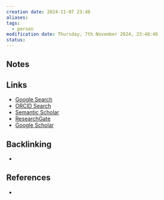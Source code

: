 ```yaml
---
creation date: 2024-11-07 23:48
aliases: 
tags:
  - person
modification date: Thursday, 7th November 2024, 23:48:46
status:
---
```


## Notes

## Links

- [Google Search](https://www.google.com/search?q=S.+Baillet)
- [ORCID Search](https://orcid.org/orcid-search/search?searchQuery=S.%20Baillet)
- [Semantic Scholar](https://www.semanticscholar.org/search?q=S.%20Baillet&sort=relevance)
- [ResearchGate](https://www.researchgate.net/search?q=S.%20Baillet)
- [Google Scholar](https://scholar.google.com/scholar?q=S.+Baillet)

## Backlinking
+ 

## References
+ 
